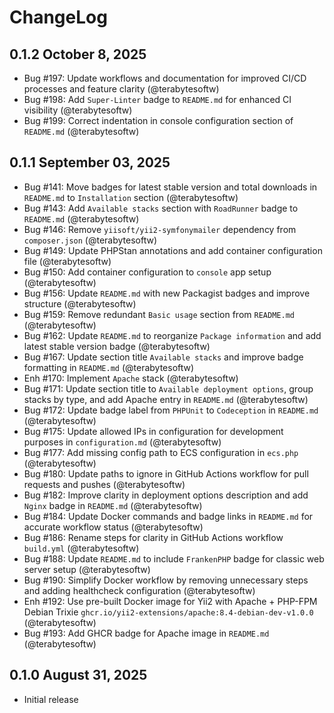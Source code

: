 # ChangeLog

## 0.1.2 October 8, 2025

- Bug #197: Update workflows and documentation for improved CI/CD processes and feature clarity (@terabytesoftw)
- Bug #198: Add `Super-Linter` badge to `README.md` for enhanced CI visibility (@terabytesoftw)
- Bug #199: Correct indentation in console configuration section of `README.md` (@terabytesoftw)

## 0.1.1 September 03, 2025

- Bug #141: Move badges for latest stable version and total downloads in `README.md` to `Installation` section (@terabytesoftw)
- Bug #143: Add `Available stacks` section with `RoadRunner` badge to `README.md` (@terabytesoftw)
- Bug #146: Remove `yiisoft/yii2-symfonymailer` dependency from `composer.json` (@terabytesoftw)
- Bug #149: Update PHPStan annotations and add container configuration file (@terabytesoftw)
- Bug #150: Add container configuration to `console` app setup (@terabytesoftw)
- Bug #156: Update `README.md` with new Packagist badges and improve structure (@terabytesoftw)
- Bug #159: Remove redundant `Basic usage` section from `README.md` (@terabytesoftw)
- Bug #162: Update `README.md` to reorganize `Package information` and add latest stable version badge (@terabytesoftw)
- Bug #167: Update section title `Available stacks` and improve badge formatting in `README.md` (@terabytesoftw)
- Enh #170: Implement `Apache` stack (@terabytesoftw)
- Bug #171: Update section title to `Available deployment options`, group stacks by type, and add Apache entry in `README.md` (@terabytesoftw)
- Bug #172: Update badge label from `PHPUnit` to `Codeception` in `README.md` (@terabytesoftw)
- Bug #175: Update allowed IPs in configuration for development purposes in `configuration.md` (@terabytesoftw)
- Bug #177: Add missing config path to ECS configuration in `ecs.php` (@terabytesoftw)
- Bug #180: Update paths to ignore in GitHub Actions workflow for pull requests and pushes (@terabytesoftw)
- Bug #182: Improve clarity in deployment options description and add `Nginx` badge in `README.md` (@terabytesoftw)
- Bug #184: Update Docker commands and badge links in `README.md` for accurate workflow status (@terabytesoftw)
- Bug #186: Rename steps for clarity in GitHub Actions workflow `build.yml` (@terabytesoftw)
- Bug #188: Update `README.md` to include `FrankenPHP` badge for classic web server setup (@terabytesoftw)
- Bug #190: Simplify Docker workflow by removing unnecessary steps and adding healthcheck configuration (@terabytesoftw)
- Enh #192: Use pre-built Docker image for Yii2 with Apache + PHP-FPM Debian Trixie `ghcr.io/yii2-extensions/apache:8.4-debian-dev-v1.0.0` (@terabytesoftw)
- Bug #193: Add GHCR badge for Apache image in `README.md` (@terabytesoftw)

## 0.1.0 August 31, 2025

- Initial release
